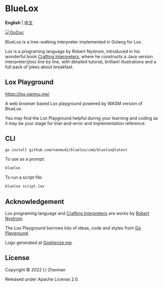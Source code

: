 # BlueLox

**English** | [中文](https://github.com/nanmu42/bluelox/blob/master/README_ZH.md)

[![GoDoc](https://godoc.org/github.com/nanmu42/bluelox?status.svg)](https://godoc.org/github.com/nanmu42/bluelox)

BlueLox is a tree-walking interpreter implemented in Golang for Lox.

Lox is a programing language by Robert Nystrom, 
introduced in his wonderful book [Crafting Interpreters](https://craftinginterpreters.com/), 
where he constructs a Java version interpreter(jlox) line by line, 
with detailed tutorial, brilliant illustrations and a full pack of jokes about breakfast.

## Lox Playground

https://lox.nanmu.me/

A web browser based Lox playground powered by WASM version of BlueLox.

You may find the Lox Playground helpful during your learning and coding as it may be your stage
for trial-and-error and implementation reference.

## CLI

```bash
go install github.com/nanmu42/bluelox/cmd/bluelox@latest
```

To use as a prompt:

```bash
bluelox
```

To run a script file:

```bash
bluelox script.lox
```

## Acknowledgement

Lox programing language and [Crafting Interpreters](https://craftinginterpreters.com/)
are works by [Robert Nystrom](https://twitter.com/intent/user?screen_name=munificentbob).

The Lox Playground borrows lots of ideas, code and styles from [Go Playground](https://go.dev/play/).

Logo generated at [Gopherize.me](https://gopherize.me).

## License

Copyright © 2022 LI Zhennan

Released under Apache License 2.0.
